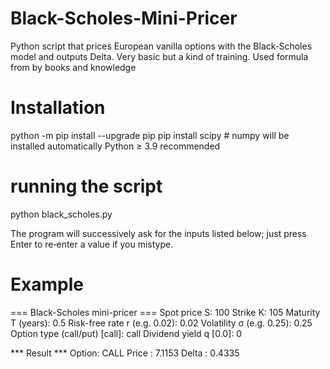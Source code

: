# Black-Scholes-Mini-Pricer
Python script that prices European vanilla options with the Black‑Scholes model and outputs Delta. Very basic but a kind of training.
Used formula from by books and knowledge

# Installation

python -m pip install --upgrade pip
pip install scipy   # numpy will be installed automatically
Python ≥ 3.9 recommended

# running the script

python black_scholes.py

The program will successively ask for the inputs listed below; just press Enter to re‑enter a value if you mistype.

# Example 

=== Black-Scholes mini-pricer ===
Spot price S: 100
Strike K: 105
Maturity T (years): 0.5
Risk-free rate r (e.g. 0.02): 0.02
Volatility σ (e.g. 0.25): 0.25
Option type (call/put) [call]: call
Dividend yield q [0.0]: 0

*** Result ***
Option: CALL
Price : 7.1153
Delta : 0.4335


